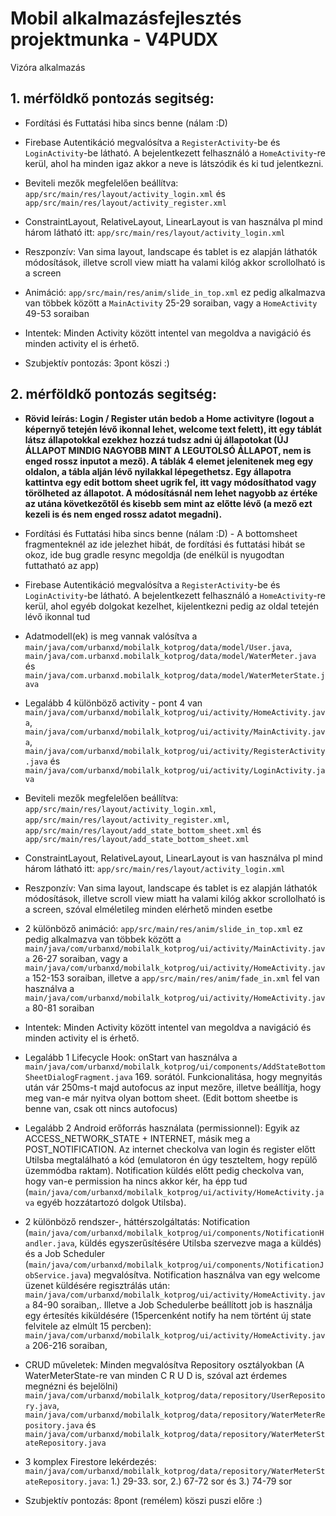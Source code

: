 # Mobil alkalmazásfejlesztés projektmunka - V4PUDX
Vizóra alkalmazás

## 1. mérföldkő pontozás segitség:
- Fordítási és Futtatási hiba sincs benne (nálam :D)

- Firebase Autentikáció megvalósítva a ``RegisterActivity``-be és ``LoginActivity``-be látható. A bejelentkezett felhasználó a ``HomeActivity``-re kerül, ahol ha minden igaz akkor a neve is látszódik és ki tud jelentkezni.

- Beviteli mezők megfelelően beállítva: ``app/src/main/res/layout/activity_login.xml`` és ``app/src/main/res/layout/activity_register.xml``

- ConstraintLayout, RelativeLayout, LinearLayout is van használva pl mind három látható itt: ``app/src/main/res/layout/activity_login.xml``

- Reszponzív: Van sima layout, landscape és tablet is ez alapján láthatók módosítások, illetve scroll view miatt ha valami kilóg akkor scrollolható is a screen

- Animáció: ``app/src/main/res/anim/slide_in_top.xml`` ez pedig alkalmazva van többek között a ``MainActivity`` 25-29 soraiban, vagy a ``HomeActivity`` 49-53 soraiban

- Intentek: Minden Activity között intentel van megoldva a navigáció és minden activity el is érhető.

- Szubjektív pontozás: 3pont köszi :)

## 2. mérföldkő pontozás segitség:
- **Rövid leírás: Login / Register után bedob a Home activityre (logout a képernyő tetején lévő ikonnal lehet, welcome text felett), itt egy táblát látsz állapotokkal ezekhez hozzá tudsz adni új állapotokat (ÚJ ÁLLAPOT MINDIG NAGYOBB MINT A LEGUTOLSÓ ÁLLAPOT, nem is enged rossz inputot a mező). A táblák 4 elemet jelenitenek meg egy oldalon, a tábla alján lévő nyilakkal lépegethetsz. Egy állapotra kattintva egy edit bottom sheet ugrik fel, itt vagy módosíthatod vagy törölheted az állapotot. A módosításnál nem lehet nagyobb az értéke az utána következőtől és kisebb sem mint az előtte lévő (a mező ezt kezeli is és nem enged rossz adatot megadni).**

- Fordítási és Futtatási hiba sincs benne (nálam :D) - A bottomsheet fragmenteknél az ide jelezhet hibát, de fordítási és futtatási hibát se okoz, ide bug gradle resync megoldja (de enélkül is nyugodtan futtatható az app)

- Firebase Autentikáció megvalósítva a ``RegisterActivity``-be és ``LoginActivity``-be látható. A bejelentkezett felhasználó a ``HomeActivity``-re kerül, ahol egyéb dolgokat kezelhet, kijelentkezni pedig az oldal tetején lévő ikonnal tud

- Adatmodell(ek) is meg vannak valósítva a ``main/java/com/urbanxd/mobilalk_kotprog/data/model/User.java``, ``main/java/com.urbanxd.mobilalk_kotprog/data/model/WaterMeter.java`` és ``main/java/com.urbanxd.mobilalk_kotprog/data/model/WaterMeterState.java``

- Legalább 4 különböző activity - pont 4 van ``main/java/com/urbanxd/mobilalk_kotprog/ui/activity/HomeActivity.java``, ``main/java/com/urbanxd/mobilalk_kotprog/ui/activity/MainActivity.java``, ``main/java/com/urbanxd/mobilalk_kotprog/ui/activity/RegisterActivity.java`` és ``main/java/com/urbanxd/mobilalk_kotprog/ui/activity/LoginActivity.java``

- Beviteli mezők megfelelően beállítva: ``app/src/main/res/layout/activity_login.xml``, ``app/src/main/res/layout/activity_register.xml``, ``app/src/main/res/layout/add_state_bottom_sheet.xml`` és ``app/src/main/res/layout/add_state_bottom_sheet.xml``

- ConstraintLayout, RelativeLayout, LinearLayout is van használva pl mind három látható itt: ``app/src/main/res/layout/activity_login.xml``

- Reszponzív: Van sima layout, landscape és tablet is ez alapján láthatók módosítások, illetve scroll view miatt ha valami kilóg akkor scrollolható is a screen, szóval elméletileg minden elérhető minden esetbe

- 2 különböző animáció: ``app/src/main/res/anim/slide_in_top.xml`` ez pedig alkalmazva van többek között a ``main/java/com/urbanxd/mobilalk_kotprog/ui/activity/MainActivity.java`` 26-27 soraiban, vagy a ``main/java/com/urbanxd/mobilalk_kotprog/ui/activity/HomeActivity.java`` 152-153 soraiban, illetve a ``app/src/main/res/anim/fade_in.xml`` fel van használva a ``main/java/com/urbanxd/mobilalk_kotprog/ui/activity/HomeActivity.java`` 80-81 soraiban

- Intentek: Minden Activity között intentel van megoldva a navigáció és minden activity el is érhető.

- Legalább 1 Lifecycle Hook: onStart van használva a ``main/java/com/urbanxd/mobilalk_kotprog/ui/components/AddStateBottomSheetDialogFragment.java`` 169. sorától. Funkcionalitása, hogy megnyitás után vár 250ms-t majd autofocus az input mezőre, illetve beállítja, hogy meg van-e már nyitva olyan bottom sheet. (Edit bottom sheetbe is benne van, csak ott nincs autofocus)

- Legalább 2 Android erőforrás használata (permissionnel): Egyik az ACCESS_NETWORK_STATE + INTERNET, másik meg a POST_NOTIFICATION. Az internet checkolva van login és register előtt Utilsba megtalálható a kód (emulatoron én úgy teszteltem, hogy repülő üzemmódba raktam). Notification küldés előtt pedig checkolva van, hogy van-e permission ha nincs akkor kér, ha épp tud (``main/java/com/urbanxd/mobilalk_kotprog/ui/activity/HomeActivity.java`` egyéb hozzátartozó dolgok Utilsba). 

- 2 különböző rendszer-, háttérszolgáltatás: Notification (``main/java/com/urbanxd/mobilalk_kotprog/ui/components/NotificationHandler.java``, küldés egyszerűsítésére Utilsba szervezve maga a küldés) és a Job Scheduler (``main/java/com/urbanxd/mobilalk_kotprog/ui/components/NotificationJobService.java``) megvalósítva. Notification használva van egy welcome üzenet küldésére regisztrálás után: ``main/java/com/urbanxd/mobilalk_kotprog/ui/activity/HomeActivity.java`` 84-90 soraiban,. Illetve a Job Schedulerbe beállított job is használja egy értesítés kiküldésére (15percenként notify ha nem történt új state felvitele az elmúlt 15 percben): ``main/java/com/urbanxd/mobilalk_kotprog/ui/activity/HomeActivity.java`` 206-216 soraiban,

- CRUD műveletek: Minden megvalósítva Repository osztályokban (A WaterMeterState-re van minden C R U D is, szóval azt érdemes megnézni és bejelölni) ``main/java/com/urbanxd/mobilalk_kotprog/data/repository/UserRepository.java``, ``main/java/com/urbanxd/mobilalk_kotprog/data/repository/WaterMeterRepository.java`` és ``main/java/com/urbanxd/mobilalk_kotprog/data/repository/WaterMeterStateRepository.java``

- 3 komplex Firestore lekérdezés: ``main/java/com/urbanxd/mobilalk_kotprog/data/repository/WaterMeterStateRepository.java``: 1.) 29-33. sor, 2.) 67-72 sor és 3.) 74-79 sor  

- Szubjektív pontozás: 8pont (remélem) köszi puszi  előre :)